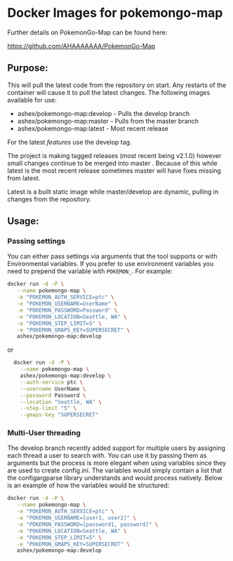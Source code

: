 # Docker Images for pokemongo-map

Further details on PokemonGo-Map can be found here:

https://github.com/AHAAAAAAA/PokemonGo-Map

## Purpose:

This will pull the latest code from the repository on start. Any restarts of the container will cause it to pull the latest changes. The following images available for use:

* ashex/pokemongo-map:develop - Pulls the develop branch
* ashex/pokemongo-map:master - Pulls from the master branch
* ashex/pokemongo-map:latest - Most recent release

For the latest *features* use the develop tag. 


The project is making tagged releases (most recent being v2.1.0) however small changes continue to be merged into master . Because of this while latest is the most recent release sometimes master will have fixes missing from latest. 

Latest is a built static image while master/develop are dynamic, pulling in changes from the repository.


## Usage:

### Passing settings


You can either pass settings via arguments that the tool supports or with Environmental variables. If you prefer to use environment variables you need to prepend the variable with `POKEMON_`. For example: 

```bash
docker run -d -P \
   --name pokemongo-map \
   -e "POKEMON_AUTH_SERVICE=ptc" \
   -e "POKEMON_USERNAME=UserName" \
   -e "POKEMON_PASSWORD=Password" \
   -e "POKEMON_LOCATION=Seattle, WA" \
   -e "POKEMON_STEP_LIMIT=5" \
   -e "POKEMON_GMAPS_KEY=SUPERSECRET" \
   ashex/pokemongo-map:develop
```

or

```bash
  docker run -d -P \
    --name pokemongo-map \
    ashex/pokemongo-map:develop \
    --auth-service ptc \
    --username UserName \
    --password Password \
    --location "Seattle, WA" \
    --step-limit "5" \
    --gmaps-key "SUPERSECRET"
```


### Multi-User threading

The develop branch recently added support for multiple users by assigning each thread a user to search with. You can use it by passing them as arguments but the process is more elegant when using variables since they are used to create config.ini. The variables would simply contain a list that the configargparse library understands and would process natively. Below is an example of how the variables would be structured:

```bash
docker run -d -P \
   --name pokemongo-map \
   -e "POKEMON_AUTH_SERVICE=ptc" \
   -e "POKEMON_USERNAME=[user1, user2]" \
   -e "POKEMON_PASSWORD=[password1, password]" \
   -e "POKEMON_LOCATION=Seattle, WA" \
   -e "POKEMON_STEP_LIMIT=5" \
   -e "POKEMON_GMAPS_KEY=SUPERSECRET" \
   ashex/pokemongo-map:develop
```
